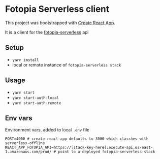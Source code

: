 # Fotopia Serverless client

This project was bootstrapped with [Create React App](https://github.com/facebookincubator/create-react-app).

It is a client for the [fotopia-serverless](https://github.com/facebookincubator/create-react-app) api

## Setup

- `yarn install`
- local or remote instance of `fotopia-serverless stack`

## Usage

- `yarn start`
- `yarn start-auth-local` 
- `yarn start-auth-remote`

## Env vars
Environment vars, added to local `.env` file

```
PORT=4000 # create-react-app defaults to 3000 which classhes with serverless-offline
REACT_APP_FOTOPIA_API=https://[stack-key-here].execute-api.us-east-1.amazonaws.com/prod/ # point to a deployed fotopia-serverless stack
```

